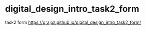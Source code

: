 # digital_design_intro_task2_form
task2 form
https://grajoz.github.io/digital_design_intro_task2_form/
